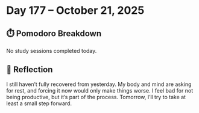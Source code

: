 # Day 177 – October 21, 2025

## ⏱️ Pomodoro Breakdown

No study sessions completed today.

## 💬 Reflection

I still haven’t fully recovered from yesterday. My body and mind are asking for rest, and forcing it now would only make things worse. I feel bad for not being productive, but it’s part of the process. Tomorrow, I’ll try to take at least a small step forward.
